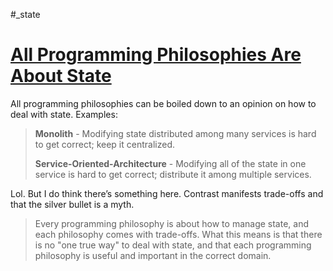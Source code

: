 #_state

# [All Programming Philosophies Are About State](https://www.worldofbs.com/minimize-state/)

All programming philosophies can be boiled down to an opinion on how to deal with state. Examples:

> **Monolith** - Modifying state distributed among many services is hard to get correct; keep it centralized.
>
> **Service-Oriented-Architecture** - Modifying all of the state in one service is hard to get correct; distribute it among multiple services.

Lol. But I do think there’s something here. Contrast manifests trade-offs and that the silver bullet is a myth.

> Every programming philosophy is about how to manage state, and each philosophy comes with trade-offs. What this means is that there is no "one true way" to deal with state, and that each programming philosophy is useful and important in the correct domain.


